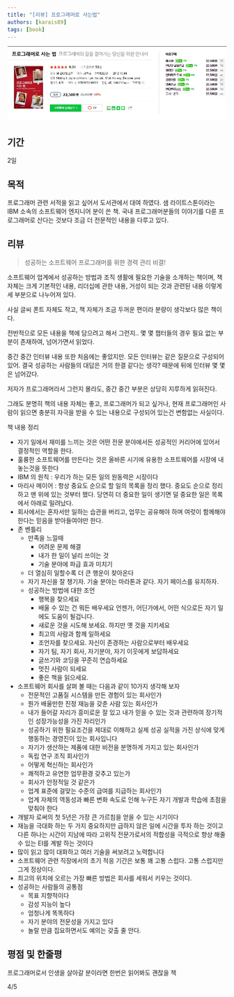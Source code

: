```yaml
---
title: "[리뷰] 프로그래머로 사는법"
authors: [karais89]
tags: [book]
---
```


![book image](./24.jpg)

## 기간

2일

## 목적

프로그래머 관련 서적을 읽고 싶어서 도서관에서 대여 하였다.
샘 라이트스톤이라는 IBM 소속의 소프트웨어 엔지니어 분이 쓴 책.
국내 프로그래머분들의 이야기를 다룬 프로그래머로 산다는 것보다 조금 더 전문적인 내용을 다루고 있다.


## 리뷰

> 성공하는 소프트웨어 프로그래머를 위한 경력 관리 비결!

소프트웨어 업계에서 성공하는 방법과 조직 생활에 필요한 기술을 소개하는 책이며, 책 자체는 크게 기본적인 내용, 리더십에 관한 내용, 거성이 되는 것과 관련된 내용 이렇게 세 부분으로 나누어져 있다.

사실 글씨 폰트 자체도 작고, 책 자체가 조금 두꺼운 편이라 분량이 생각보다 많은 책이다.

전반적으로 모든 내용을 책에 담으려고 해서 그런지.. 몇 몇 챕터들의 경우 필요 없는 부분이 존재하여, 넘어가면서 읽었다.

중간 중간 인터뷰 내용 또한 처음에는 좋았지만. 모든 인터뷰는 같은 질문으로 구성되어 있어.
결국 성공하는 사람들의 대답은 거의 한결 같다는 생각? 때문에 뒤에 인터뷰 몇 몇은 넘어갔다.

저자가 프로그래머라서 그런지 몰라도, 중간 중간 부분은 상당히 지루하게 읽혀진다.

그래도 분명히 책의 내용 자체는 좋고, 프로그래머가 되고 싶거나, 현재 프로그래머인 사람이 읽으면 충분히 자극을 받을 수 있는 내용으로 구성되어 있는건 변함없는 사실이다.


책 내용 정리
- 자기 일에서 재미를 느끼는 것은 어떤 전문 분야에서든 성공적인 커리어에 있어서 결정적인 역할을 한다.
- 훌륭한 소프트웨어를 만든다는 것은 올바른 시기에 유용한 소프트웨어를 시장에 내놓는것을 뜻한다
- IBM 의 원칙 : 우리가 하는 모든 일의 원동력은 시장이다
- 마리사 메이어 : 항상 중요도 순으로 할 일의 목록을 정리 했다. 중요도 순으로 정리하고 맨 위에 있는 것부터 했다. 당연히 더 중요한 일이 생기면 덜 중요한 일은 목록에서 아래로 밀려났다.
- 회사에서는 혼자서만 일하는 습관을 버리고, 업무는 공유해야 하며 여럿이 함께해야 한다는 믿음을 받아들여야만 한다.
- 존 벤틀리
    - 만족을 느낄때
        - 어려운 문제 해결
        - 내가 한 일이 널리 쓰이는 것
        - 기술 분야에 파급 효과 미치기
    - 더 열심히 일할수록 더 큰 행운이 찾아온다
    - 자기 자신을 잘 챙기자. 기술 분야는 마라톤과 같다. 자기 페이스를 유지하자.
    - 성공하는 방법에 대한 조언
        - 행복을 찾으세요
        - 배울 수 있는 건 뭐든 배우세요 언젠가, 어딘가에서, 어떤 식으로든 자기 일에도 도움이 될겁니다.
        - 새로운 것을 시도해 보세요. 하지만 옛 것을 지키세요
        - 최고의 사람과 함께 일하세요
        - 조언자를 찾으세요. 자신이 존경하는 사람으로부터 배우세요
        - 자기 팀, 자기 회사, 자기분야, 자기 이웃에게 보답하세요
        - 글쓰기와 코딩을 꾸준히 연습하세요
        - 멋진 사람이 되세요
        - 좋은 책을 읽으세요.
- 소프트웨어 회사를 살펴 볼 때는 다음과 같이 10가지 생각해 보자
    - 전문적인 고품질 시스템을 만든 경험이 있는 회사인가
    - 뭔가 배울만한 진정 재능을 갖춘 사람 있는 회사인가
    - 내가 들어갈 자리가 흥미로운 잘 있고 내가 믿을 수 있는 것과 관련하여 장기적인 성장가능성을 가진 자리인가
    - 성공하기 위한 필요조건을 제대로 이해하고 실제 성공 실적을 가진 상식에 맞게 행동하는 경영진이 있는 회사입니다
    - 자기가 생산하는 제품에 대한 비전을 분명하게 가지고 있는 회사인가
    - 독립 연구 조직 회사인가
    - 어떻게 혁신하는 회사인가
    - 쾌적하고 유연한 업무환경 갖추고 있는가
    - 회사가 안정적일 것 같은가
    - 업계 표준에 걸맞는 수준의 급여를 지급하는 회사인가
    - 업계 자체의 역동성과 빠른 변화 속도로 인해 누구든 자기 개발과 학습에 초점을 맞춰야 한다
- 개발자 로써의 첫 5년은 가장 큰 가르침을 얻을 수 있는 시기이다
- 재능을 극대화 하는 두 가지 중요하지만 급하지 않은 일에 시간을 투자 하는 것이고 다른 하나는 시간이 지남에 따라 고위직 전문가로서의 적합성을 극적으로 향상 해줄 수 있는 EI를 계발 하는 것이다
- 많이 읽고 많이 대화하고 여러 기술을 써보려고 노력합니다
- 소프트웨어 관련 직장에서의 초기 적응 기간은 보통 꽤 고통 스럽다. 고통 스럽지만 그게 정상이다.
- 최고의 위치에 오르는 가장 빠른 방법은 회사를 세워서 키우는 것이다.
- 성공하는 사람들의 공통점
    - 목표 지향적이다
    - 감성 지능이 높다
    - 엄청나게 똑똑하다
    - 자기 분야의 전문성을 가지고 있다
    - 놀랄 만큼 집요하면서도 예의는 갖출 줄 안다.

## 평점 및 한줄평

프로그래머로서 인생을 살아갈 분이라면 한번은 읽어봐도 괜찮을 책

4/5